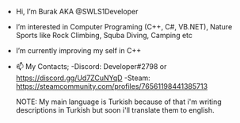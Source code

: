 - Hi, I’m Burak AKA @SWLS1Developer
- I’m interested in Computer Programing (C++, C#, VB.NET), Nature Sports like Rock Climbing, Squba Diving, Camping etc
- I’m currently improving my self in C++
- 📫 My Contacts;
 -Discord: Developer#2798 or https://discord.gg/Ud7ZCuNYqD
  -Steam: https://steamcommunity.com/profiles/76561198441385713
   
   NOTE: My main language is Turkish because of that i'm writing descriptions in Turkish but soon i'll translate them to english.

